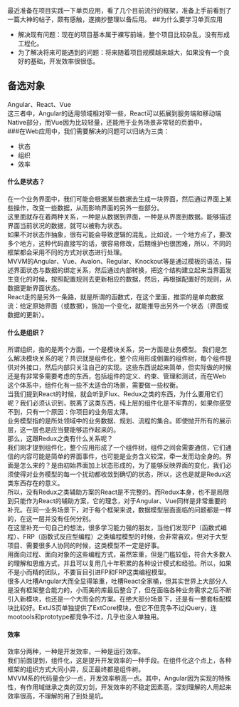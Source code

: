   最近准备在项目实践一下单页应用，看了几个目前流行的框架，准备上手前看到了一篇大神的帖子，颇有感触，遂摘抄整理以备后用。
##为什么要学习单页应用

- 解决现有问题：现在的项目基本属于裸写前端，整个项目比较杂乱，没有形成工程化。
- 为了解决将来可能遇到的问题：将来随着项目规模越来越大，如果没有一个良好的基础，开发效率很很低。
## 备选对象
  Angular、React、Vue<br>
  这三者中，Angular的适用领域相对窄一些，React可以拓展到服务端和移动端Native部分，而Vue因为比较轻量，还能用于业务场景非常轻的页面中。<br>
###在Web应用中，我们需要解决的问题可以归纳为三类：  
- 状态
- 组织
- 效率
#### 什么是状态？
  在一个业务界面中，我们可能会根据某些数据去生成一块界面，然后通过界面上某些操作，改变一些数据，从而影响界面的另外一些部分。<br>
  这里面就存在着两种关系，一种是从数据到界面，一种是从界面到数据。能够描述界面当前状况的数据，就可以被称为状态。<br>
  如果不对状态作抽象，很有可能会导致逻辑的混乱，比如说，一个地方点了，要改多个地方，这种代码直接写的话，很容易修改，后期维护也很困难，所以，不同的框架都会采用不同的方式对状态进行处理。<br>
  MVVM的Angular、Vue、Avalon、Regular、Knockout等是通过模板的语法，描述界面状态与数据的绑定关系，然后通过内部转换，把这个结构建立起来当界面发生变化的时候，按照配置规则去更新相应的数据，然后，再根据配置好的规则，从数据更新界面状态。<br>
  React走的是另外一条路，就是所谓的函数式，在这个里面，推崇的是单向数据流：给定原始界面（或数据），施加一个变化，就能推导出另外一个状态（界面或数据的更新）。
#### 什么是组织？
  所谓组织，指的是两个方面，一个是模块关系，另一方面是业务模型。
  我们是怎么解决模块关系的呢？共识就是组件化，整个应用形成倒置的组件树，每个组件提供对外接口，然后内部只关注自己的实现。这些东西说起来简单，但实际做的时候还是有非常多需要考虑的东西，包括组件的定义、约束、管理和测试，而在Web这个体系中，组件化有一些不太适合的场景，需要做一些权衡。<br>
  当我们提到React的时候，就会听到Flux、Redux之类的东西，为什么要用它们呢？我们必须认识到，脱离了这类东西，纯上层的组件化是不牢靠的，如果你感受不到，只有一个原因：你项目的业务层太薄。<br>
  业务模型指的是所处领域中的业务数据、规划、流程的集合。即使抛开所有的展示层，这一层也是应当要能够运作起来的。<br>
  那么，这跟Redux之类有什么关系呢？<br>
  我们刚才提到组件化，整个应用形成了一个组件树，组件之间会需要通信，它们通信的内容可能是简单的界面事件，也可能是业务含义较深，牵一发而动全身的。界面是怎么来的？是由初始界面加上状态形成的，为了能够反映界面的变化，我们必须使得对业务模型的每一个扰动都收敛到确切的状态，所以，这也是就是Redux这类东西存在的意义。<br>
  所以，没有Redux之类辅助方案的React是不完整的。而Redux本身，也不是局限到只能作为React的辅助方案，它的理念，对于Angular、Vue同样是非常重要的补充。在同一业务场景下，对于每个框架来说，数据模型层面面临的问题都是一样的，在这一层并没有任何分别。<br>
  在这里补充一句自己的想法，很多学习能力强的朋友，当他们发现FP（函数式编程）、FRP（函数式反应型编程）之类编程模型的时候，会非常喜欢，但对于大型项目、需要很多人协同的时候，这类模型不一定是好事。<br>
  用面向过程、面向对象的这些编程方式，虽然笨重，但是门槛较低，符合大多数人的理解和思维方式，并且可以复用几十年积累的各种设计模式和经验。所以，如果不是小而精的团队，不要盲目引进FP和FRP这类编程模型。<br>
  很多人吐槽Angular大而全显得笨重，吐槽React全家桶，但其实世界上大部分人是没有框架整合能力的，小而美的库最后整合了，但在面临各种业务需求之后不断引入新模块，也还是一个大而全的方案。在绝大部分场景下，还是有一整套标配模块比较好。ExtJS页单独提供了ExtCore模块，但它不但竞争不过jQuery，连mootools和prototype都竞争不过，几乎也没人单独用。
#### 效率
  效率分两种，一种是开发效率，一种是运行效率。<br>
  我们前面提到，组件化，这是提升开发效率的一种手段。在组件化这个点上，各种框架的组织方式大同小异，反正最终都是组件树。<br>
  MVVM系的代码量会少一点，开发效率稍高一点。其中，Angular因为实现的特殊性，有作用域继承之类的双刃剑，开发效率的不稳定因素高，深刻理解的人用起来效率很高，不理解的用了到处是坑。<br>